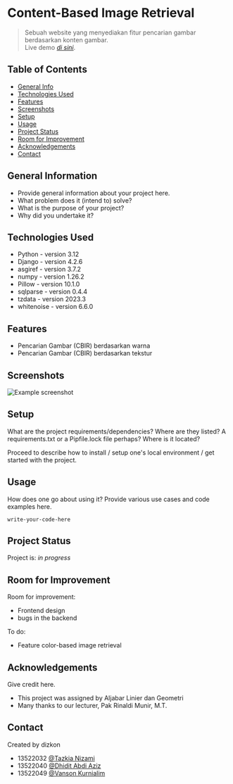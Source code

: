 # Content-Based Image Retrieval

> Sebuah website yang menyediakan fitur pencarian gambar berdasarkan konten gambar.  
> Live demo [_di sini_](https://django-hello-world-wheat-mu.vercel.app/). <!-- If you have the project hosted somewhere, include the link here. -->

## Table of Contents

- [General Info](#general-information)
- [Technologies Used](#technologies-used)
- [Features](#features)
- [Screenshots](#screenshots)
- [Setup](#setup)
- [Usage](#usage)
- [Project Status](#project-status)
- [Room for Improvement](#room-for-improvement)
- [Acknowledgements](#acknowledgements)
- [Contact](#contact)
<!-- * [License](#license) -->

## General Information

- Provide general information about your project here.
- What problem does it (intend to) solve?
- What is the purpose of your project?
- Why did you undertake it?
<!-- You don't have to answer all the questions - just the ones relevant to your project. -->

## Technologies Used

- Python - version 3.12
- Django - version 4.2.6
- asgiref - version 3.7.2
- numpy - version 1.26.2
- Pillow - version 10.1.0
- sqlparse - version 0.4.4
- tzdata - version 2023.3
- whitenoise - version 6.6.0

## Features

- Pencarian Gambar (CBIR) berdasarkan warna
- Pencarian Gambar (CBIR) berdasarkan tekstur

## Screenshots

![Example screenshot](./img/screenshot.png)

<!-- If you have screenshots you'd like to share, include them here. -->

## Setup

What are the project requirements/dependencies? Where are they listed? A requirements.txt or a Pipfile.lock file perhaps? Where is it located?

Proceed to describe how to install / setup one's local environment / get started with the project.

## Usage

How does one go about using it?
Provide various use cases and code examples here.

`write-your-code-here`

## Project Status

Project is: _in progress_

## Room for Improvement

Room for improvement:

- Frontend design
- bugs in the backend

To do:

- Feature color-based image retrieval

## Acknowledgements

Give credit here.

- This project was assigned by Aljabar Linier dan Geometri
- Many thanks to our lecturer, Pak Rinaldi Munir, M.T.

## Contact

Created by dizkon

- 13522032 [@Tazkia Nizami](https://github.com/TazakiN)
- 13522040 [@Dhidit Abdi Aziz](https://github.com/dhiabziz)
- 13522049 [@Vanson Kurnialim](https://github.com/VansonK)

<!-- Optional -->
<!-- ## License -->
<!-- This project is open source and available under the [... License](). -->

<!-- You don't have to include all sections - just the one's relevant to your project -->
